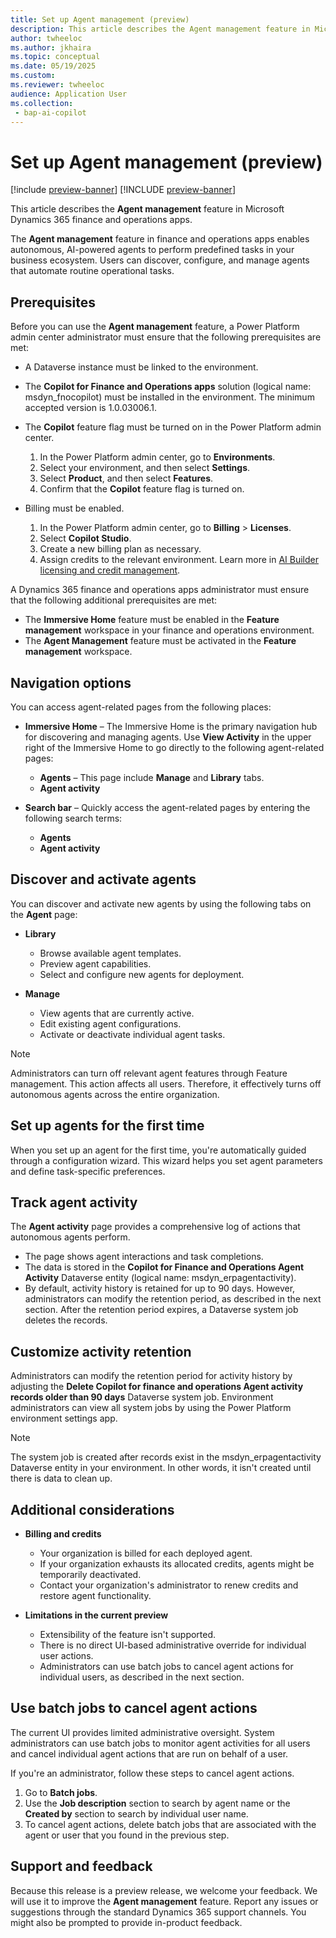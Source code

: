 ```yaml
---
title: Set up Agent management (preview)
description: This article describes the Agent management feature in Microsoft Dynamics 365 finance and operations apps.
author: twheeloc
ms.author: jkhaira
ms.topic: conceptual
ms.date: 05/19/2025
ms.custom:
ms.reviewer: twheeloc 
audience: Application User
ms.collection: 
 - bap-ai-copilot
---
```


# Set up Agent management (preview)

[!include [preview-banner](../includes/preview-banner.md)]
[!INCLUDE [preview-banner](~/../shared-content/shared/preview-includes/preview-banner.md)]

This article describes the **Agent management** feature in Microsoft Dynamics 365 finance and operations apps.

The **Agent management** feature in finance and operations apps enables autonomous, AI-powered agents to perform predefined tasks in your business ecosystem. Users can discover, configure, and manage agents that automate routine operational tasks.

## Prerequisites

Before you can use the **Agent management** feature, a Power Platform admin center administrator must ensure that the following prerequisites are met:

- A Dataverse instance must be linked to the environment.
- The **Copilot for Finance and Operations apps** solution (logical name: msdyn\_fnocopilot) must be installed in the environment. The minimum accepted version is 1.0.03006.1.
- The **Copilot** feature flag must be turned on in the Power Platform admin center.

    1. In the Power Platform admin center, go to **Environments**.
    1. Select your environment, and then select **Settings**.
    1. Select **Product**, and then select **Features**.
    1. Confirm that the **Copilot** feature flag is turned on.

- Billing must be enabled.

    1. In the Power Platform admin center, go to **Billing** \> **Licenses**. 
    1. Select **Copilot Studio**.
    1. Create a new billing plan as necessary.
    1. Assign credits to the relevant environment. Learn more in [AI Builder licensing and credit management](/ai-builder/credit-management).

A Dynamics 365 finance and operations apps administrator must ensure that the following additional prerequisites are met:

- The **Immersive Home** feature must be enabled in the **Feature management** workspace in your finance and operations environment.
- The **Agent Management** feature must be activated in the **Feature management** workspace.

## Navigation options

You can access agent-related pages from the following places:

- **Immersive Home** – The Immersive Home is the primary navigation hub for discovering and managing agents. Use **View Activity** in the upper right of the Immersive Home to go directly to the following agent-related pages:

    - **Agents** – This page include **Manage** and **Library** tabs.
    - **Agent activity**

- **Search bar** – Quickly access the agent-related pages by entering the following search terms:

    - **Agents**
    - **Agent activity**

## Discover and activate agents

You can discover and activate new agents by using the following tabs on the **Agent** page:

- **Library**

    - Browse available agent templates.
    - Preview agent capabilities.
    - Select and configure new agents for deployment.

- **Manage**

    - View agents that are currently active.
    - Edit existing agent configurations.
    - Activate or deactivate individual agent tasks.

> [!NOTE]
> Administrators can turn off relevant agent features through Feature management. This action affects all users. Therefore, it effectively turns off autonomous agents across the entire organization.

## Set up agents for the first time

When you set up an agent for the first time, you're automatically guided through a configuration wizard. This wizard helps you set agent parameters and define task-specific preferences.

## Track agent activity

The **Agent activity** page provides a comprehensive log of actions that autonomous agents perform.

- The page shows agent interactions and task completions.
- The data is stored in the **Copilot for Finance and Operations Agent Activity** Dataverse entity (logical name: msdyn\_erpagentactivity).
- By default, activity history is retained for up to 90 days. However, administrators can modify the retention period, as described in the next section. After the retention period expires, a Dataverse system job deletes the records. 

## Customize activity retention

Administrators can modify the retention period for activity history by adjusting the **Delete Copilot for finance and operations Agent activity records older than 90 days** Dataverse system job. Environment administrators can view all system jobs by using the Power Platform environment settings app.

> [!NOTE]
> The system job is created after records exist in the msdyn\_erpagentactivity Dataverse entity in your environment. In other words, it isn't created until there is data to clean up.

## Additional considerations

- **Billing and credits**

    - Your organization is billed for each deployed agent.
    - If your organization exhausts its allocated credits, agents might be temporarily deactivated.
    - Contact your organization's administrator to renew credits and restore agent functionality.

- **Limitations in the current preview**

    - Extensibility of the feature isn't supported.
    - There is no direct UI-based administrative override for individual user actions.
    - Administrators can use batch jobs to cancel agent actions for individual users, as described in the next section.

## Use batch jobs to cancel agent actions

The current UI provides limited administrative oversight. System administrators can use batch jobs to monitor agent activities for all users and cancel individual agent actions that are run on behalf of a user.

If you're an administrator, follow these steps to cancel agent actions.

1. Go to **Batch jobs**.
1. Use the **Job description** section to search by agent name or the **Created by** section to search by individual user name.
1. To cancel agent actions, delete batch jobs that are associated with the agent or user that you found in the previous step.

## Support and feedback

Because this release is a preview release, we welcome your feedback. We will use it to improve the **Agent management** feature. Report any issues or suggestions through the standard Dynamics 365 support channels. You might also be prompted to provide in-product feedback.
